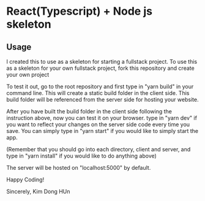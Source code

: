 # React(Typescript) + Node js skeleton

## Usage

I created this to use as a skeleton for starting a fullstack project. To use this as a skeleton for your own fullstack project, fork this repository and create your own project

To test it out, go to the root repository and first type in "yarn build" in your command line. This will create a static build folder in the client side. This build folder will be referenced from the server side for hosting your website.

After you have built the build folder in the client side following the instruction above, now you can test it on your browser. type in "yarn dev" if you want to reflect your changes on the server side code every time you save. You can simply type in "yarn start" if you would like to simply start the app.

(Remember that you should go into each directory, client and server, and type in "yarn install" if you would like to do anything above)

The server will be hosted on "localhost:5000" by default.

Happy Coding!

Sincerely, Kim Dong HUn
